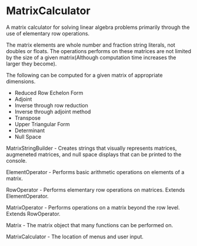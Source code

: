 # MatrixCalculator
A matrix calculator for solving linear algebra problems primarily through the use of elementary row operations.

The matrix elements are whole number and fraction string literals, not doubles or floats.
The operations performs on these matrices are not limited by the size of a given matrix(Although computation time increases the larger they become).

The following can be computed for a given matrix of appropriate dimensions.
  - Reduced Row Echelon Form
  - Adjoint
  - Inverse through row reduction
  - Inverse through adjoint method
  - Transpose
  - Upper Triangular Form
  - Determinant
  - Null Space

MatrixStringBuilder - Creates strings that visually represents matrices, augmeneted matrices, and null space displays that can be printed to the console.

ElementOperator - Performs basic arithmetic operations on elements of a matrix.

RowOperator - Performs elementary row operations on matrices. Extends ElementOperator.

MatrixOperator - Performs operations on a matrix beyond the row level. Extends RowOperator.

Matrix - The matrix object that many functions can be performed on.

MatrixCalculator - The location of menus and user input.
